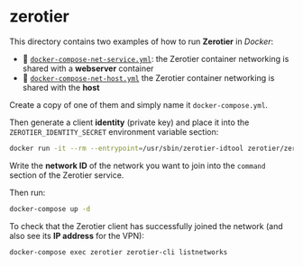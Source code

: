 # zerotier

This directory contains two examples of how to run **Zerotier** in _Docker_:

- :page_facing_up: [`docker-compose-net-service.yml`](docker-compose-net-service.yml): the Zerotier container networking is shared with a **webserver** container
- :page_facing_up: [`docker-compose-net-host.yml`](docker-compose-net-host.yml) the Zerotier container networking is shared with the **host**

Create a copy of one of them and simply name it `docker-compose.yml`.

Then generate a client **identity** (private key) and place it into the `ZEROTIER_IDENTITY_SECRET` environment variable section:

```bash
docker run -it --rm --entrypoint=/usr/sbin/zerotier-idtool zerotier/zerotier generate
```

Write the **network ID** of the network you want to join into the `command` section of the Zerotier service.

Then run:

```bash
docker-compose up -d
```

To check that the Zerotier client has successfully joined the network (and also see its **IP address** for the VPN):

```bash
docker-compose exec zerotier zerotier-cli listnetworks
```
